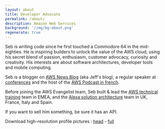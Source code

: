 ```yaml
---
layout: about
title: Developer Advocate
permalink: /about/
description: Amazon Web Services
background: '/img/bg-about.png'
regenerate: true
---
```


Seb is writing code since he first touched a Commodore 64 in the mid-eighties. He is inspiring builders to unlock the value of the AWS cloud, using his secret blend of passion, enthusiasm, customer advocacy, curiosity and creativity. His interests are about software architectures, developer tools and mobile computing.

Seb is a blogger on [AWS News Blog][newsblog] (aka Jeff's blog), a regular speaker at [conferences][youtube] and the host of the [AWS Podcast in french][podcast].

Before joining the AWS Evangelist team, Seb built & lead the [AWS technical training][awstc] team in EMEA, and the [Alexa solution architecture][alexadev] team in UK, France, Italy and Spain.

If you want to sell him something, be sure it has an API.

Download high-resolution profile pictures : [head][picture_head] - [full][picture]

[picture_head]: https://s3-eu-west-1.amazonaws.com/public-sst/photos/seb+2016+a+head.png
[picture]: https://s3-eu-west-1.amazonaws.com/public-sst/photos/seb+2016+a.jpg
[awstc]: https://aws.amazon.com/training/ 
[alexadev]: https://developer.amazon.com/alexa#
[newsblog]: https://aws.amazon.com/blogs/aws/author/stormacq/
[youtube]: https://www.youtube.com/playlist?list=PLZ_TUMnTqfu807CK1WZis4h89umhDapCE
[podcast]: https://stormacq.com/podcasts/index.html